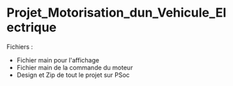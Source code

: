 # Projet_Motorisation_dun_Vehicule_Electrique

Fichiers : 
- Fichier main pour l'affichage
- Fichier main de la commande du moteur
- Design et Zip de tout le projet sur PSoc
